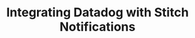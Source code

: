 ---
# -------------------------- #
#      Page & Formatting     #
# -------------------------- #

title: Integrating Datadog with Stitch Notifications 
permalink: /account-security/notifications/integrate-notifications-with-datadog
summary: "Integrate Stitch notifications with Datadog using Stitch's Custom email notification list feature."

key: "datadog-email-notifications"

input: false
layout: tutorial

type: "notifications"
weight: 6

# -------------------------- #
#   RELATED SIDEBAR LINKS    #
# -------------------------- #

related:
  - title: "Datadog email event documentation"
    link: "https://docs.datadoghq.com/graphing/event_stream/#events-email" 

  - title: "Extend Stitch email notifications"
    link: "{{ link.account.customize-notifications | prepend: site.baseurl }}"

  - title: "Notifications overview"
    link: "{{ link.account.notification-settings | prepend: site.baseurl }}"

  - title: "Notifications reference"
    link: "{{ link.account.notification-reference | prepend: site.baseurl }}"


# -------------------------- #
#       Introduction         #
# -------------------------- #

intro: |
  {% include misc/data-files.html %}

  Using the [Custom email notification list feature]({{ link.account.customize-notifications | prepend: site.baseurl }}), you can integrate Stitch notifications with your [Datadog account](https://www.slack.com){:target="new"}.

  When a Stitch email notification is sent to Datadog, it will display in the **Events** stream. For example: This is an email notification sent to Datadog about an issue with a Salesforce integration:

  ![Event email notification in the Datadog event stream]({{ site.baseurl }}/images/account-security/notifications-datadog-event-stream.png)

  In this guide, we'll walk you through integrating your Stitch notifications with Datadog using [Datadog's event email feature](https://docs.datadoghq.com/graphing/event_stream/#events-email){:target="new"}.


# -------------------------- #
#        Requirements        #
# -------------------------- #

requirements:
  - item: |
      **An existing Datadog account.**


# -------------------------- #
#        Instructions        #
# -------------------------- #

steps:
  - title: "Create a Datadog event email address"
    anchor: "create-event-email-address"
    content: |
      1. Sign into your Datadog account.
      2. In the sidenav, click **Integrations > APIs**.
      3. On the page that displays, click **Events API Emails**.
      4. In the **New API Email** section, check that the **Format** is set to **Plain text**.
      5. Click **Create API Email**.
      6. Copy the email address that displays: 

         ![Events API Emails section in the Datadog app]({{ site.baseurl }}/images/account-security/datadog-email-event-address.png)

  - title: "Add the Datadog email address to your Stitch custom notification list"
    anchor: "add-datadog-email-to-stitch"
    content: |
      1. Sign into your Stitch account.
      2. Click the {{ app.menu-paths.account-settings }}.
      3. Click the **{{ app.page-names.notification-tab }}** tab.
      4. Click the **Add email** button in the **Custom notification list** section.
      5. In the field that displays, paste the Datadog email address you created in [Step 1](#create-event-email-address).
      6. Click the **Save Email** button.

      ---

next-steps: |
  After you've set up notifications in Datadog, use the [Notification reference]({{ link.account.notification-reference | prepend: site.baseurl }}) to learn more about the notifications Stitch sends.
---